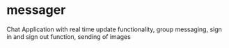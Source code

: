 # messager
 Chat Application with real time update functionality, group messaging, sign in and sign out function, sending of images
